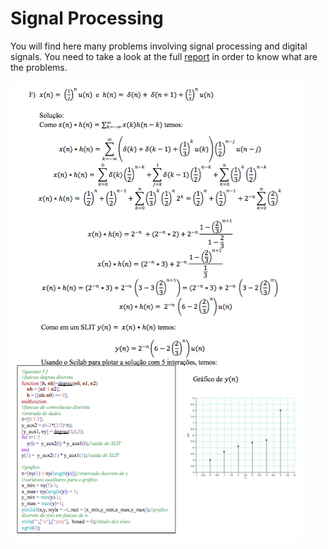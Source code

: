 # Signal Processing
You will find here many problems involving signal processing and digital signals. You need to take a look at the full [report](https://github.com/jaimedantas/Signal-Processing-Assignments/blob/master/lista_12_Jaime_Dantas.pdf) in order to know what are the problems. 

![](https://github.com/jaimedantas/Signal-Processing-Assignments/blob/master/Imagem.png)
